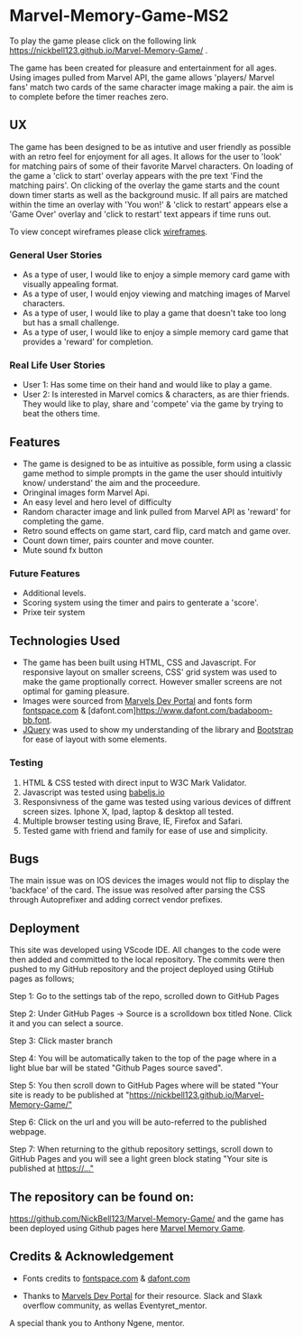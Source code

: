 ﻿# Marvel-Memory-Game-MS2
 
To play the game please click on the following link https://nickbell123.github.io/Marvel-Memory-Game/ . 
 
The game has been created for pleasure and entertainment for all ages. Using images pulled from Marvel API, the game allows 'players/    Marvel fans' match two cards of the same character image making a pair. the aim is to complete before the timer reaches zero.
 
## UX

The game has been designed to be as intutive and user friendly as possible with an retro feel for enjoyment for all ages. It allows for the user to 'look' for matching pairs of some of their favorite Marvel characters. On loading of the game a 'click to start' overlay appears with the pre text 'Find the matching pairs'. On clicking of the overlay the game starts and the count down timer starts as well as the background music. If all pairs are matched within the time an overlay with 'You won!' & 'click to restart' appears else a 'Game Over' overlay and 'click to restart' text appears if time runs out. 

To view concept wireframes please click [wireframes](https://github.com/NickBell123/Marvel-Memory-Game/tree/master/wireframes).

### General User Stories

* As a type of user, I would like to enjoy a simple memory card game with visually appealing format.
* As a type of user, I would enjoy viewing and matching images of Marvel characters.
* As a type of user, I would like to play a game that doesn't take too long but has a small challenge.
* As a type of user, I would like to enjoy a simple memory card game that provides a 'reward' for completion.

### Real Life User Stories

* User 1: Has some time on their hand and would like to play a game.
* User 2: Is interested in Marvel comics & characters, as are thier friends. They would like to play, share and 'compete' via the game             by trying to beat the others time.

## Features

* The game is designed to be as intuitive as possible, form using a classic game method to simple prompts in the game the user should     intuitivly know/ understand' the aim and the proceedure.
* Oringinal images form Marvel Api.
* An easy level and hero level of difficulty
* Random character image and link pulled from Marvel API as 'reward' for completing the game.
* Retro sound effects on game start, card flip, card match and game over.
* Count down timer, pairs counter and move counter.
* Mute sound fx button

### Future Features

* Additional levels.
* Scoring system using the timer and pairs to genterate a 'score'.
* Prixe teir system

## Technologies Used

* The game has been built using HTML, CSS and Javascript. For responsive layout on smaller screens, CSS' grid system was used to make the game proptionally correct. However smaller screens are not optimal for gaming pleasure. 
* Images were sourced from [Marvels Dev Portal](https://developer.marvel.com/) and fonts form [fontspace.com](https://www.fontspace.com/category/marvel) & [dafont.com]https://www.dafont.com/badaboom-bb.font.
* [JQuery](https://jquery.com/) was used to show my understanding of the library and [Bootstrap](https://getbootstrap.com/) for ease of layout with some elements.

### Testing

1. HTML & CSS tested with direct input to W3C Mark Validator.
2. Javascript was tested using [babeljs.io](https://babeljs.io/)
2. Responsivness of the game was tested using various devices of diffrent screen sizes. Iphone X, Ipad, laptop & desktop all tested.
3. Multiple browser testing using Brave, IE, Firefox and Safari.
4. Tested game with friend and family for ease of use and simplicity.

## Bugs

The main issue was on IOS devices the images would not flip to display the 'backface' of the card. The issue was resolved after parsing the CSS through Autoprefixer and adding correct vendor prefixes.

## Deployment

This site was developed using VScode IDE. All changes to the code were then added and committed to the local repository. The commits were then pushed to my GitHub repository and the project deployed using GtiHub pages as follows;

Step 1: Go to the settings tab of the repo, scrolled down to GitHub Pages

Step 2: Under GitHub Pages -> Source is a scrolldown box titled None. Click it and you can select a source.

Step 3: Click master branch

Step 4: You will be automatically taken to the top of the page where in a light blue bar will be stated "Github Pages source saved".

Step 5: You then scroll down to GitHub Pages where will be stated "Your site is ready to be published at "<https://nickbell123.github.io/Marvel-Memory-Game/">

Step 6: Click on the url and you will be auto-referred to the published webpage.

Step 7: When returning to the github repository settings, scroll down to GitHub Pages and you will see a light green block stating "Your site is published at <https://...">

## The repository can be found on:

<https://github.com/NickBell123/Marvel-Memory-Game/> and the game has been deployed using Github pages here [Marvel Memory Game](https://nickbell123.github.io/Marvel-Memory-Game/).

## Credits & Acknowledgement
* Fonts credits to [fontspace.com](https://www.fontspace.com/category/marvel) & [dafont.com](https://www.dafont.com/badaboom-bb.font.)

* Thanks to  [Marvels Dev Portal](https://developer.marvel.com/) for their resource. Slack and Slaxk overflow community, as wellas Eventyret_mentor.

A special thank you to Anthony Ngene, mentor.






